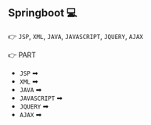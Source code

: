 ## Springboot 💻
:point_right: `JSP`, `XML`, `JAVA`, `JAVASCRIPT`, `JQUERY`, `AJAX`

:point_right: PART
- `JSP` ➡ 
- `XML` ➡
- `JAVA` ➡
- `JAVASCRIPT` ➡
- `JQUERY` ➡
- `AJAX` ➡